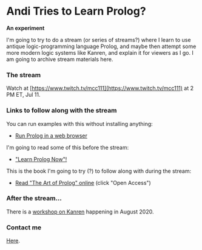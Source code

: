 # Andi Tries to Learn Prolog?

**An experiment**

I'm going to try to do a stream (or series of streams?) where I learn to use antique logic-programming language Prolog, and maybe then attempt some more modern logic systems like Kanren, and explain it for viewers as I go. I am going to archive stream materials here.

### The stream

Watch at [https://www.twitch.tv/mcc111](https://www.twitch.tv/mcc111) at 2 PM ET, Jul 11.

### Links to follow along with the stream

You can run examples with this without installing anything:

* [Run Prolog in a web browser](https://swish.swi-prolog.org/)

I'm going to read some of this before the stream:

* ["Learn Prolog Now"!](http://lpn.swi-prolog.org/lpnpage.php?pageid=online)

This is the book I'm going to try (?) to follow along with during the stream:

* [Read "The Art of Prolog" online](https://mitpress.mit.edu/books/art-prolog-second-edition) (click "Open Access")

### After the stream...

There is a [workshop on Kanren](https://icfp20.sigplan.org/home/minikanren-2020) happening in August 2020.

### Contact me

[Here](mailto:andi.m.mcclure@gmail.com).
